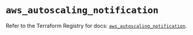 # `aws_autoscaling_notification`

Refer to the Terraform Registry for docs: [`aws_autoscaling_notification`](https://registry.terraform.io/providers/hashicorp/aws/5.88.0/docs/resources/autoscaling_notification).
